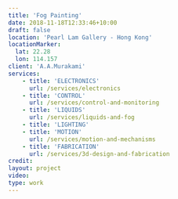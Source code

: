 ```yaml
---
title: 'Fog Painting'
date: 2018-11-18T12:33:46+10:00
draft: false
location: 'Pearl Lam Gallery - Hong Kong'
locationMarker:
  lat: 22.28
  lon: 114.157
client: 'A.A.Murakami'
services:
    - title: 'ELECTRONICS'
      url: /services/electronics
    - title: 'CONTROL'
      url: /services/control-and-monitoring
    - title: 'LIQUIDS'
      url: /services/liquids-and-fog
    - title: 'LIGHTING'
    - title: 'MOTION'
      url: /services/motion-and-mechanisms
    - title: 'FABRICATION'
      url: /services/3d-design-and-fabrication
credit:
layout: project
video:
type: work
---
```



